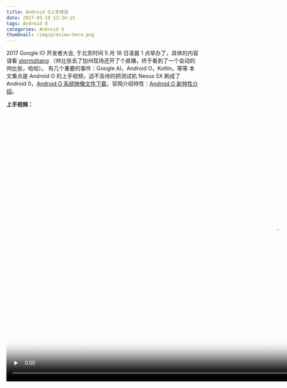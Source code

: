 ```yaml
---
title: Android O上手体验
date: 2017-05-19 13:34:15
tags: Android O
categories: Android O
thumbnail: /img/preview-hero.png
---
```


2017 Google IO 开发者大会, 于北京时间 5 月 18 日凌晨 1 点举办了，具体的内容请看 [stormzhang](http://blog.csdn.net/googdev/article/details/72514716#0-tsina-1-11403-397232819ff9a47a7b7e80a40613cfe1) （帅比张去了加州现场还开了个直播，终于看到了一个会动的帅比张，哈哈）。
有几个重要的事件：Google AI，Android O，Kotlin，等等
本文重点是 Android O 的上手视频，迫不及待的把测试机 Nexus 5X 刷成了 Android 0，[Android O 系统映像文件下载](https://developer.android.com/preview/download.html)，官网介绍特性：[Android O 新特性介绍](https://developer.android.com/preview/index.html)。

**上手视频：**
<!--<video height="800" controls>
    <source src="/img/video/Android8.0device-2017-05-19-131435.mp4">
</video>-->
<!--宽占满，高度自适应。 poster 预加载显示的图像-->
<video height="700" id="video" controls="" preload="none" 
      poster="/img/video/Android_O_Preload.png">
      <source id="mp4" src="/img/video/Android8.0device-2017-05-19-131435.mp4" type="video/mp4">
</video>